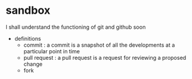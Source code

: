 # sandbox
I shall understand the functioning of git and github soon

* definitions
  * commit : a commit is a snapshot of all the developments at a particular point in time
  * pull request : a pull request is a request for reviewing a proposed change
  * fork
  
